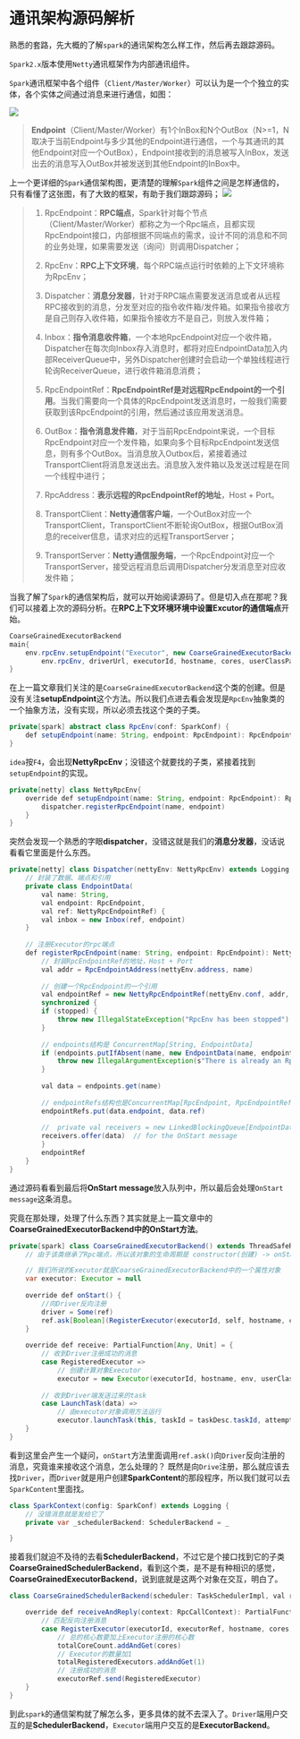 # 通讯架构源码解析

熟悉的套路，先大概的了解`spark`的通讯架构怎么样工作，然后再去跟踪源码。

`Spark2.x`版本使用`Netty`通讯框架作为内部通讯组件。

`Spark`通讯框架中各个组件（`Client/Master/Worker`）可以认为是一个个独立的实体，各个实体之间通过消息来进行通信，如图：

![](F:\GitHub\Java_BigData\MD\Bigdata\spark\img\network.png)

>**Endpoint**（Client/Master/Worker）有1个InBox和N个OutBox（N>=1，N取决于当前Endpoint与多少其他的Endpoint进行通信，一个与其通讯的其他Endpoint对应一个OutBox），Endpoint接收到的消息被写入InBox，发送出去的消息写入OutBox并被发送到其他Endpoint的InBox中。

上一个更详细的`Spark`通信架构图，更清楚的理解`Spark`组件之间是怎样通信的，只有看懂了这张图，有了大致的框架，有助于我们跟踪源码；
![](F:\GitHub\Java_BigData\MD\Bigdata\spark\img\network2.png)


>1. RpcEndpoint：**RPC端点**，Spark针对每个节点（Client/Master/Worker）都称之为一个Rpc端点，且都实现RpcEndpoint接口，内部根据不同端点的需求，设计不同的消息和不同的业务处理，如果需要发送（询问）则调用Dispatcher；
>
>2. RpcEnv：**RPC上下文环境**，每个RPC端点运行时依赖的上下文环境称为RpcEnv；
>
>3. Dispatcher：**消息分发器**，针对于RPC端点需要发送消息或者从远程RPC接收到的消息，分发至对应的指令收件箱/发件箱。如果指令接收方是自己则存入收件箱，如果指令接收方不是自己，则放入发件箱；
>
>4. Inbox：**指令消息收件箱**，一个本地RpcEndpoint对应一个收件箱，Dispatcher在每次向Inbox存入消息时，都将对应EndpointData加入内部ReceiverQueue中，另外Dispatcher创建时会启动一个单独线程进行轮询ReceiverQueue，进行收件箱消息消费；
>
>5. RpcEndpointRef：**RpcEndpointRef是对远程RpcEndpoint的一个引用**。当我们需要向一个具体的RpcEndpoint发送消息时，一般我们需要获取到该RpcEndpoint的引用，然后通过该应用发送消息。
>
>6. OutBox：**指令消息发件箱**，对于当前RpcEndpoint来说，一个目标RpcEndpoint对应一个发件箱，如果向多个目标RpcEndpoint发送信息，则有多个OutBox。当消息放入Outbox后，紧接着通过TransportClient将消息发送出去。消息放入发件箱以及发送过程是在同一个线程中进行；
>
>7. RpcAddress：**表示远程的RpcEndpointRef的地址**，Host + Port。
>
>8. TransportClient：**Netty通信客户端**，一个OutBox对应一个TransportClient，TransportClient不断轮询OutBox，根据OutBox消息的receiver信息，请求对应的远程TransportServer；
>
>9. TransportServer：**Netty通信服务端**，一个RpcEndpoint对应一个TransportServer，接受远程消息后调用Dispatcher分发消息至对应收发件箱；


当我了解了`Spark`的通信架构后，就可以开始阅读源码了。但是切入点在那呢？我们可以接着上次的源码分析。在**RPC上下文环境环境中设置Excutor的通信端点**开始。
```java
CoarseGrainedExecutorBackend
main{
	env.rpcEnv.setupEndpoint("Executor", new CoarseGrainedExecutorBackend(
        env.rpcEnv, driverUrl, executorId, hostname, cores, userClassPath, env))
}
```

在上一篇文章我们关注的是`CoarseGrainedExecutorBackend`这个类的创建。但是没有关注**setupEndpoint**这个方法。所以我们点进去看会发现是`RpcEnv`抽象类的一个抽象方法，没有实现，所以必须去找这个类的子类。
```java
private[spark] abstract class RpcEnv(conf: SparkConf) {
	def setupEndpoint(name: String, endpoint: RpcEndpoint): RpcEndpointRef
}

```

`idea`按`F4`，会出现**NettyRpcEnv**；没错这个就要找的子类，紧接着找到`setupEndpoint`的实现。

```java
private[netty] class NettyRpcEnv{
	override def setupEndpoint(name: String, endpoint: RpcEndpoint): RpcEndpointRef = {
		dispatcher.registerRpcEndpoint(name, endpoint)
	}
}
```

突然会发现一个熟悉的字眼**dispatcher**，没错这就是我们的**消息分发器**，没话说看看它里面是什么东西。

```java
private[netty] class Dispatcher(nettyEnv: NettyRpcEnv) extends Logging { 
	// 封装了数据、端点和引用
    private class EndpointData(      
        val name: String,      
        val endpoint: RpcEndpoint,      
        val ref: NettyRpcEndpointRef) {   
        val inbox = new Inbox(ref, endpoint) 
    }
    
	// 注册Executor的rpc端点
	def registerRpcEndpoint(name: String, endpoint: RpcEndpoint): NettyRpcEndpointRef = {
		// 封装RpcEndpointRef的地址，Host + Port
		val addr = RpcEndpointAddress(nettyEnv.address, name)
		
		// 创建一个RpcEndpoint的一个引用
		val endpointRef = new NettyRpcEndpointRef(nettyEnv.conf, addr, nettyEnv)
		synchronized {
		if (stopped) {
			throw new IllegalStateException("RpcEnv has been stopped")
		}
		
		// endpoints结构是 ConcurrentMap[String, EndpointData]
		if (endpoints.putIfAbsent(name, new EndpointData(name, endpoint, endpointRef)) != null) {
			throw new IllegalArgumentException(s"There is already an RpcEndpoint called $name")
		}
		
		val data = endpoints.get(name)
		
		// endpointRefs结构也是ConcurrentMap[RpcEndpoint, RpcEndpointRef]，一个rpc端点对应一个rpc端点的引用
		endpointRefs.put(data.endpoint, data.ref)
		
		//  private val receivers = new LinkedBlockingQueue[EndpointData]  receiver是个阻塞队列，将data放入队列中就会有线程来取数据运行
		receivers.offer(data)  // for the OnStart message
		}
		endpointRef
	}
}
```

通过源码看看到最后将**OnStart message**放入队列中，所以最后会处理`OnStart message`这条消息。

究竟在那处理，处理了什么东西？其实就是上一篇文章中的**CoarseGrainedExecutorBackend中的OnStart方法**。

```java
private[spark] class CoarseGrainedExecutorBackend() extends ThreadSafeRpcEndpoint{
	// 由于该类继承了Rpc端点，所以该对象的生命周期是 constructor(创建) -> onStart(启动) -> receive*(接收消息) -> onStop(停止)

	// 我们所说的Executor就是CoarseGrainedExecutorBackend中的一个属性对象
	var executor: Executor = null
	
	override def onStart() {
		//向Driver反向注册
		driver = Some(ref)
		ref.ask[Boolean](RegisterExecutor(executorId, self, hostname, cores, extractLogUrls))
	}
	
	override def receive: PartialFunction[Any, Unit] = {
		// 收到Driver注册成功的消息
		case RegisteredExecutor =>
			// 创建计算对象Executor
			executor = new Executor(executorId, hostname, env, userClassPath, isLocal = false)
		
		// 收到Driver端发送过来的task
		case LaunchTask(data) =>
			// 由executor对象调用方法运行
			executor.launchTask(this, taskId = taskDesc.taskId, attemptNumber = taskDesc.attemptNumber,taskDesc.name, taskDesc.serializedTask)
	}
}
```

看到这里会产生一个疑问，`onStart`方法里面调用`ref.ask()`向`Driver`反向注册的消息，究竟谁来接收这个消息，怎么处理的？
既然是向`Drive`注册，那么就应该去找`Driver`，而`Driver`就是用户创建**SparkContent**的那段程序，所以我们就可以去`SparkContent`里面找。

```java
class SparkContext(config: SparkConf) extends Logging {
	// 没错消息就是发给它了
	private var _schedulerBackend: SchedulerBackend = _

}
```
接着我们就迫不及待的去看**SchedulerBackend**，不过它是个接口找到它的子类**CoarseGrainedSchedulerBackend**，看到这个类，是不是有种相识的感觉，**CoarseGrainedExecutorBackend**，说到底就是这两个对象在交互，明白了。
```java
class CoarseGrainedSchedulerBackend(scheduler: TaskSchedulerImpl, val rpcEnv: RpcEnv){

	override def receiveAndReply(context: RpcCallContext): PartialFunction[Any, Unit] = {
        // 匹配反向注册消息
		case RegisterExecutor(executorId, executorRef, hostname, cores, logUrls) =>
            // 总的核心数要加上Executor注册的核心数
			totalCoreCount.addAndGet(cores)
            // Executor的数量加1
			totalRegisteredExecutors.addAndGet(1)
            // 注册成功的消息
			executorRef.send(RegisteredExecutor)
	}
}
```

到此`spark`的通信架构就了解怎么多，更多具体的就不去深入了。`Driver`端用户交互的是**SchedulerBackend**，`Executor`端用户交互的是**ExecutorBackend**。